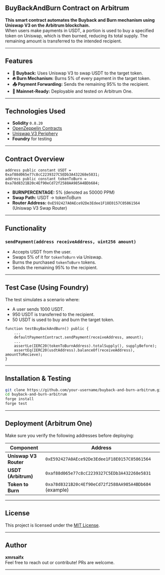 ## BuyBackAndBurn Contract on Arbitrum

**This smart contract automates the Buyback and Burn mechanism using Uniswap V3 on the Arbitrum blockchain.**  
When users make payments in USDT, a portion is used to buy a specified token on Uniswap, which is then burned, reducing its total supply. The remaining amount is transferred to the intended recipient.

---

## Features

- **🔁 Buyback:** Uses Uniswap V3 to swap USDT to the target token.
- **🔥 Burn Mechanism:** Burns 5% of every payment in the target token.
- **📤 Payment Forwarding:** Sends the remaining 95% to the recipient.
- **💼 Mainnet-Ready:** Deployable and tested on Arbitrum One.

---

## Technologies Used

- **Solidity** `0.8.20`
- [OpenZeppelin Contracts](https://github.com/OpenZeppelin/openzeppelin-contracts)
- [Uniswap V3 Periphery](https://github.com/Uniswap/v3-periphery)
- **Foundry** for testing

---

## Contract Overview

```solidity
address public constant USDT = 0xaf88d065e77c8cC2239327C5EDb3A432268e5831;
address public constant tokenToBurn = 0xa78d8321B20c4Ef90eCd72f2588AA985A4BDb684;
```

- **BURNPERCENTAGE:** 5% (denoted as 50000 PPM)
- **Swap Path:** USDT → tokenToBurn
- **Router Address:** `0xE592427A0AEce92De3Edee1F18E0157C05861564` (Uniswap V3 Swap Router)

---

## Functionality

### `sendPayment(address receiveAddress, uint256 amount)`

- Accepts USDT from the user.
- Swaps 5% of it for `tokenToBurn` via Uniswap.
- Burns the purchased `tokenToBurn` tokens.
- Sends the remaining 95% to the recipient.

---

## Test Case (Using Foundry)

The test simulates a scenario where:
- A user sends 1000 USDT.
- 950 USDT is transferred to the recipient.
- 50 USDT is used to buy and burn the target token.

```solidity
function testBuyBackAndBurn() public {
    ...
    defaultPaymentContract.sendPayment(receiveAddress, amount);
    ...
    assertLe(IERC20(tokenToBurnAddress).totalSupply(), supplyBefore);
    assertEq(IERC20(usdtAddress).balanceOf(receiveAddress), amountToRecieve);
}
```

---

## Installation & Testing

```bash
git clone https://github.com/your-username/buyback-and-burn-arbitrum.git
cd buyback-and-burn-arbitrum
forge install
forge test
```

---

## Deployment (Arbitrum One)

Make sure you verify the following addresses before deploying:

| Component            | Address                                               |
|----------------------|--------------------------------------------------------|
| **Uniswap V3 Router** | `0xE592427A0AEce92De3Edee1F18E0157C05861564`           |
| **USDT (Arbitrum)**   | `0xaf88d065e77c8cC2239327C5EDb3A432268e5831`           |
| **Token to Burn**     | `0xa78d8321B20c4Ef90eCd72f2588AA985A4BDb684` (example) |

---

## License

This project is licensed under the [MIT License](./LICENSE).

---

## Author

**xmrsaifx**  
Feel free to reach out or contribute! PRs are welcome.

---

